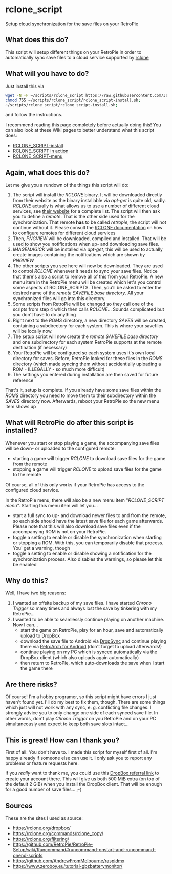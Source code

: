 # rclone_script

Setup cloud synchronization for the save files on your RetroPie

## What does this do?

This script will setup different things on your RetroPie in order to automatically sync save files to a cloud service supported by [rclone](https://rclone.org/)

## What will you have to do?

Just install this via
```bash
wget -N -P ~/scripts/rclone_script https://raw.githubusercontent.com/Jandalf81/rclone_script/master/rclone_script-install.sh;
chmod 755 ~/scripts/rclone_script/rclone_script-install.sh;
~/scripts/rclone_script/rclone_script-install.sh;
```
and follow the instructions.

I recommend reading this page completely before actually doing this! You can also look at these Wiki pages to better understand what this script does:

* [RCLONE_SCRIPT-install](../../wiki/RCLONE_SCRIPT-install)
* [RCLONE_SCRIPT in action](../../wiki/RCLONE_SCRIPT%20in%20action)
* [RCLONE_SCRIPT-menu](../../wiki/RCLONE_SCRIPT-menu)

## Again, what does this do?

Let me give you a rundown of the things this script will do:

1. The script will install the _RCLONE_ binary. It will be downloaded directly from their website as the binary installable via _apt-get_ is quite old, sadly. _RCLONE_ actually is what allows us to use a number of different cloud services, see [their website](https://rclone.org/) for a complete list. The script will then ask you to define a _remote_. That is the other side used for the synchronization. That remote **has** to be called _retropie_, the script will not continue without it. Please consult the [RCLONE documentation](https://rclone.org/) on how to configure remotes for different cloud services
2. Then, _PNGVIEW_ will be downloaded, compiled and installed. That will be used to show you notifications when up- and downloading save files.
3. _IMAGEMAGICK_ will be installed via _apt-get_, this will be used to actually create images containing the notifications which are shown by _PNGVIEW_
4. The other scripts you see here will now be downloaded. They are used to control _RCLONE_ whenever it needs to sync your save files. Notice that there's also a script to remove all of this from your RetroPie. A new menu item in the RetroPie menu will be created which let's you control some aspects of RCLONE_SCRIPTS. Then, you'll be asked to enter the desired name of the _remote SAVEFILE base directory_. All your synchronized files will go into this directory.
5. Some scripts from RetroPie will be changed so they call one of the scripts from step 4 which then calls _RCLONE_... Sounds complicated but you don't have to do anything
6. Right next to the _ROMS_ directory, a new directory _SAVES_ will be created, containing a subdirectory for each system. This is where your savefiles will be locally now.
7. The setup script will now create the _remote SAVEFILE base directory_ and one subdirectory for each system RetroPie supports at the remote destination (if necessary)
8. Your RetroPie will be configured so each system uses it's own local directory for saves. Before, RetroPie looked for these files in the _ROMS_ directory (which made syncing them without accidentially uploading a ROM - ILLEGALLY - so much more difficult)
9. The settings you entered during installation are then saved for future reference

That's it, setup is complete. If you already have some save files within the _ROMS_ directory you need to move them to their subdirectory within the _SAVES_ directory now. Afterwards, reboot your RetroPie so the new menu item shows up

## What will RetroPie do after this script is installed?

Whenever you start or stop playing a game, the accompanying save files will be down- or uploaded to the configured remote:

* starting a game will trigger _RCLONE_ to download save files for the game from the remote
* stopping a game will trigger _RCLONE_ to upload save files for the game to the remote

Of course, all of this only works if your RetroPie has access to the configured cloud service.

In the RetroPie menu, there will also be a new menu item "_RCLONE_SCRIPT menu_". Starting this menu item will let you...

* start a full sync to up- and download newer files to and from the remote, so each side should have the latest save file for each game afterwards. Please note that this will also download save files even if the accompanying ROM is not on your RetroPie.
* toggle a setting to enable or disable the synchronization when starting or stopping a ROM. With this, you can temporarily disable that process. You' get a warning, though
* toggle a setting to enable or disable showing a notification for the synchronization process. Also disables the warnings, so please let this be enabled

## Why do this?

Well, I have two big reasons:
1. I wanted an offsite backup of my save files. I have started _Chrono Trigger_ so many times and always lost the save by tinkering with my RetroPie...
2. I wanted to be able to seamlessly continue playing on another machine. Now I can...
   * start the game on RetroPie, play for an hour, save and automatically upload to DropBox
   * download the save file to Android via [DropSync](https://play.google.com/store/apps/details?id=com.ttxapps.dropsync&hl=de) and continue playing there via [RetroArch for Android](https://play.google.com/store/apps/details?id=com.retroarch) (don't forget to upload afterwards!)
   * continue playing on my PC which is synced automatically via the DropBox client (which also uploads again automatically)
   * then return to RetroPie, which auto-downloads the save when I start the game there

## Are there risks?

Of course! I'm a hobby programer, so this script might have errors I just haven't found yet. I'll do my best to fix them, though.
There are some things which just will not work with any sync, e. g. conflicting file changes. I strongly advice you to only change one side of each synced save file. In other words, don't play _Chrono Trigger_ on you RetroPie and on your PC simultaneously and expect to keep both save slots intact...

## This is great! How can I thank you?

First of all: You don't have to. I made this script for myself first of all. I'm happy already if someone else can use it. I only ask you to report any problems or feature requests here.

If you _really_ want to thank me, you could use this [DropBox referral link](https://db.tt/9AcbUWny) to create your account there. This will give us both 500 MiB extra (on top of the default 2 GiB) when you install the DropBox client. That will be enough for a good number of save files... ;-)

## Sources

These are the sites I used as source:
* https://rclone.org/dropbox/
* https://rclone.org/commands/rclone_copy/
* https://rclone.org/filtering/
* https://github.com/RetroPie/RetroPie-Setup/wiki/Runcommand#runcommand-onstart-and-runcommand-onend-scripts
* https://github.com/AndrewFromMelbourne/raspidmx
* https://www.zeroboy.eu/tutorial-gbzbatterymonitor/